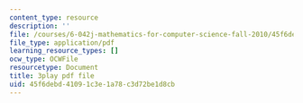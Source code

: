 ```yaml
---
content_type: resource
description: ''
file: /courses/6-042j-mathematics-for-computer-science-fall-2010/45f6debd41091c3e1a78c3d72be1d8cb_NuGDkmwEObM.pdf
file_type: application/pdf
learning_resource_types: []
ocw_type: OCWFile
resourcetype: Document
title: 3play pdf file
uid: 45f6debd-4109-1c3e-1a78-c3d72be1d8cb
---
```


